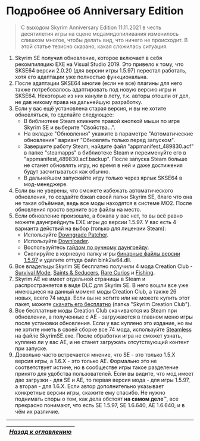 # Подробнее об Anniversary Edition

> С выходом Skyrim Anniversary Edition 11.11.2021 в честь десятилетия игры на сцене модамидопиливания изменилось слишком многое, чтобы делать вид, что ничего не происходит. В этой статье тезисно сказано, какая сложилась ситуация.

1. Skyrim SE получил обновление, которое включает в себя рекомпиляцию EXE на Visual Studio 2019. Это привело к тому, что SKSE64 версии 2.0.20 (для версии игры 1.5.97) перестал работать, хотя его адаптации уже полностью функциональна.
2. После адаптации SKSE64 многие (если не все) плагины для него также потребовалось адаптировать под новую версию игры и SKSE64. Некоторые из них канули в лету, т.к. авторы отошли от дел, не дав никому права на дальнейшую разработку.
3. Если у вас ещё установлена старая версия, и вы не хотите обновляться, то сделайте следующее:
    + В библиотеке Steam кликните правой кнопкой мыши по игре Skyrim SE и выберите "Свойства...".
    + На вкладке "Обновления" укажите в параметре "Автоматические обновления" вариант "Обновлять только перед запуском".
    + Завершите работу Steam, найдите файл "appmanifest_489830.acf" в папке "steamapps" в библиотеке Steam и переименуйте его в "appmanifest_489830.acf.backup". После запуска Steam больше не станет обновлять игру, но время в ней и даже достижения будут засчитываться как обычно.
    + В дальнейшем запускайте игру только через ярлык SKSE64 в мод-менеджере.
4. Если вы не уверены, что сможете избежать автоматического обновления, то создайте бэкап своей папки Skyrim SE, благо что она не такая объёмная, ведь все моды находятся в системе MO2. После обновления просто верните все файлы на место.
5. Если обновление произошло, а бэкапа у вас нет, то вы всё равно можете даунгрейднуть EXE игры до версии 1.5.97. У вас есть 4 варианта действий на выбор (только для лицензии Steam):
    + Используйте [Downgrade Patcher](https://www.nexusmods.com/skyrimspecialedition/mods/57618).
    + Используйте [Downloader](https://www.nexusmods.com/skyrimspecialedition/mods/61756).
    + Воспользуйтесь [гайдом по ручному даунгрейду](https://tesall.ru/tutorials/1591-daungreid-skyrim-special-edition).
    + Скопируйте в корневую папку игры [бинарные файлы версии 1.5.97](https://link.meridiano-web.com/sse:1597-bin) и удалите оттуда файл bink2w64.dll.
6. Все владельцы Skyrim SE бесплатно получили 4 мода Creation Club - [Survival Mode](https://en.uesp.net/wiki/Skyrim:Survival_Mode), [Saints & Seducers](https://en.uesp.net/wiki/Skyrim:Saints_%26_Seducers), [Rare Curios](https://en.uesp.net/wiki/Skyrim:Rare_Curios) и [Fishing](https://en.uesp.net/wiki/Skyrim:Fishing).
7. Skyrim AE не имеет отдельной страницы в Steam и распространяется в виде DLC для Skyrim SE. В него вошли все уже имеющиеся на данный момент моды Creation Club, а также 26 новых, всего 74 мода. Если вы не хотите или не можете купить этот пакет, можете [скачать его бесплатно](https://link.meridiano-web.com/mega:share) (папка "Skyrim Creation Club").
8. Все бесплатные моды Creation Club скачиваются из Steam при обновлении, а полученные с AE - загружаются в главном меню игры после установки обновления. Если у вас куплено это издание, но вы не хотите иметь в своей сборке все 74 мода, используйте [Steamless](https://github.com/atom0s/Steamless) на файле SkyrimSE.exe. После обработки игра не сможет узнать, куплено ли у вас AE, и не станет загружать отсутствующий контент при запуске.
9. Довольно часто встречается мнение, что SE - это только 1.5.X версия игры, а 1.6.X - это только AE. Формально это не соответствует истине, но в сообществе игры такое разделение принято для удобства пользователей. Если вы видите, что мод имеет две загрузки - для SE и AE, то первая версия мода - для игры 1.5.97, а вторая - для 1.6.X. Если автор дополнительно указывает конкретные версии игры, скажите ему спасибо. Не нужно поднимать споры о том, как дела обстоят **на самом деле**™, все прекрасно понимают, что есть SE 1.5.97, SE 1.6.640, AE 1.6.640, и в чём их различие.

------

|[*Назад к оглавлению*](../01_Оглавление.md)|
|:---:|
